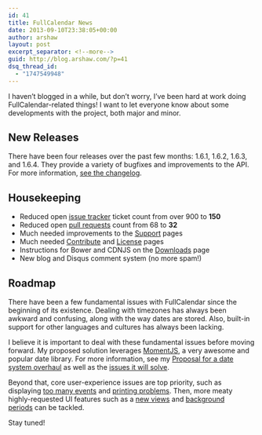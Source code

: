 ```yaml
---
id: 41
title: FullCalendar News
date: 2013-09-10T23:38:05+00:00
author: arshaw
layout: post
excerpt_separator: <!--more-->
guid: http://blog.arshaw.com/?p=41
dsq_thread_id:
  - "1747549948"
---
```

I haven&#8217;t blogged in a while, but don&#8217;t worry, I&#8217;ve been hard at work doing FullCalendar-related things! I want to let everyone know about some developments with the project, both major and minor.<!--more-->

## New Releases

There have been four releases over the past few months: 1.6.1, 1.6.2, 1.6.3, and 1.6.4. They provide a variety of bugfixes and improvements to the API. For more information, [see the changelog](https://github.com/arshaw/fullcalendar/blob/0dfc25afcb99c4d1e89f51f8a1ebf71790aa3cf1/changelog.md).

## Housekeeping

  * Reduced open [issue tracker](https://code.google.com/p/fullcalendar/issues/list) ticket count from over 900 to **150**
  * Reduced open [pull requests](https://github.com/arshaw/fullcalendar/pulls) count from 68 to **32**
  * Much needed improvements to the [Support](http://arshaw.com/fullcalendar/wiki/Support/) pages
  * Much needed [Contribute](http://arshaw.com/fullcalendar/wiki/Contribute/) and [License](http://arshaw.com/fullcalendar/license/) pages
  * Instructions for Bower and CDNJS on the [Downloads](http://arshaw.com/fullcalendar/download/) page
  * New blog and Disqus comment system (no more spam!)

## Roadmap

There have been a few fundamental issues with FullCalendar since the beginning of its existence. Dealing with timezones has always been awkward and confusing, along with the way dates are stored. Also, built-in support for other languages and cultures has always been lacking.

I believe it is important to deal with these fundamental issues before moving forward. My proposed solution leverages [MomentJS](http://momentjs.com/), a very awesome and popular date library. For more information, see my [Proposal for a date system overhaul](https://gist.github.com/arshaw/6420506) as well as the [issues it will solve](https://code.google.com/p/fullcalendar/issues/list?q=milestone=date).

Beyond that, core user-experience issues are top priority, such as displaying [too many events](https://code.google.com/p/fullcalendar/issues/detail?id=304) and [printing problems](https://code.google.com/p/fullcalendar/issues/detail?id=35). Then, more meaty highly-requested UI features such as a [new views](https://code.google.com/p/fullcalendar/issues/detail?id=289) and [background periods](https://code.google.com/p/fullcalendar/issues/detail?id=144) can be tackled.

Stay tuned!